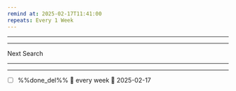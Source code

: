 ```yaml
---
remind at: 2025-02-17T11:41:00
repeats: Every 1 Week
---
```

---


---
Next Search

---
---
- [ ] %%done_del%% 🔁 every week 📅 2025-02-17